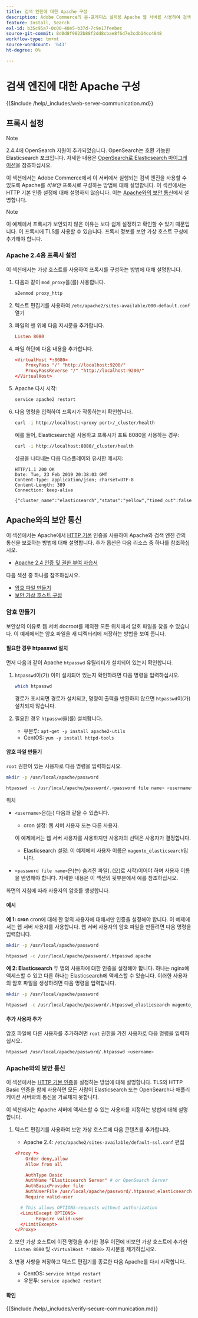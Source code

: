 ```yaml
---
title: 검색 엔진에 대한 Apache 구성
description: Adobe Commerce의 온-프레미스 설치용 Apache 웹 서버를 사용하여 검색 엔진을 구성하려면 다음 단계를 따르십시오.
feature: Install, Search
exl-id: b35c95a7-0c00-48e5-b37d-7c9e17feebec
source-git-commit: 8d0d8f9822b88f2dd8cbae8f6d7e3cdb14cc4848
workflow-type: tm+mt
source-wordcount: '643'
ht-degree: 0%

---
```


# 검색 엔진에 대한 Apache 구성

{{$include /help/_includes/web-server-communication.md}}

## 프록시 설정

>[!NOTE]
>
>2.4.4에 OpenSearch 지원이 추가되었습니다. OpenSearch는 호환 가능한 Elasticsearch 포크입니다. 자세한 내용은 [OpenSearch로 Elasticsearch 마이그레이션](../../../upgrade/prepare/opensearch-migration.md)을 참조하십시오.

이 섹션에서는 Adobe Commerce에서 이 서버에서 실행되는 검색 엔진을 사용할 수 있도록 Apache를 *비보안* 프록시로 구성하는 방법에 대해 설명합니다. 이 섹션에서는 HTTP 기본 인증 설정에 대해 설명하지 않습니다. 이는 [Apache와의 보안 통신](#secure-communication-with-apache)에서 설명합니다.

>[!NOTE]
>
>이 예제에서 프록시가 보안되지 않은 이유는 보다 쉽게 설정하고 확인할 수 있기 때문입니다. 이 프록시에 TLS를 사용할 수 있습니다. 프록시 정보를 보안 가상 호스트 구성에 추가해야 합니다.

### Apache 2.4용 프록시 설정

이 섹션에서는 가상 호스트를 사용하여 프록시를 구성하는 방법에 대해 설명합니다.

1. 다음과 같이 `mod_proxy`을(를) 사용합니다.

   ```bash
   a2enmod proxy_http
   ```

1. 텍스트 편집기를 사용하여 `/etc/apache2/sites-available/000-default.conf` 열기
1. 파일의 맨 위에 다음 지시문을 추가합니다.

   ```conf
   Listen 8080
   ```

1. 파일 하단에 다음 내용을 추가합니다.

   ```conf
   <VirtualHost *:8080>
       ProxyPass "/" "http://localhost:9200/"
       ProxyPassReverse "/" "http://localhost:9200/"
   </VirtualHost>
   ```

1. Apache 다시 시작:

   ```bash
   service apache2 restart
   ```

1. 다음 명령을 입력하여 프록시가 작동하는지 확인합니다.

   ```bash
   curl -i http://localhost:<proxy port>/_cluster/health
   ```

   예를 들어, Elasticsearch을 사용하고 프록시가 포트 8080을 사용하는 경우:

   ```bash
   curl -i http://localhost:8080/_cluster/health
   ```

   성공을 나타내는 다음 디스플레이와 유사한 메시지:

   ```terminal
   HTTP/1.1 200 OK
   Date: Tue, 23 Feb 2019 20:38:03 GMT
   Content-Type: application/json; charset=UTF-8
   Content-Length: 389
   Connection: keep-alive
   
   {"cluster_name":"elasticsearch","status":"yellow","timed_out":false,"number_of_nodes":1,"number_of_data_nodes":1,"active_primary_shards":5,"active_shards":5,"relocating_shards":0,"initializing_shards":0,"unassigned_shards":5,"delayed_unassigned_shards":0,"number_of_pending_tasks":0,"number_of_in_flight_fetch":0,"task_max_waiting_in_queue_millis":0,"active_shards_percent_as_number":50.0}
   ```

## Apache와의 보안 통신

이 섹션에서는 Apache에서 [HTTP 기본](https://datatracker.ietf.org/doc/html/rfc2617) 인증을 사용하여 Apache와 검색 엔진 간의 통신을 보호하는 방법에 대해 설명합니다. 추가 옵션은 다음 리소스 중 하나를 참조하십시오.

* [Apache 2.4 인증 및 권한 부여 자습서](https://httpd.apache.org/docs/2.4/howto/auth.html)

다음 섹션 중 하나를 참조하십시오.

* [암호 파일 만들기](#create-a-password)
* [보안 가상 호스트 구성](#secure-communication-with-apache)

### 암호 만들기

보안상의 이유로 웹 서버 docroot를 제외한 모든 위치에서 암호 파일을 찾을 수 있습니다. 이 예제에서는 암호 파일을 새 디렉터리에 저장하는 방법을 보여 줍니다.

#### 필요한 경우 htpasswd 설치

먼저 다음과 같이 Apache `htpasswd` 유틸리티가 설치되어 있는지 확인합니다.

1. `htpasswd`이(가) 이미 설치되어 있는지 확인하려면 다음 명령을 입력하십시오.

   ```bash
   which htpasswd
   ```

   경로가 표시되면 경로가 설치되고, 명령이 출력을 반환하지 않으면 `htpasswd`이(가) 설치되지 않습니다.

1. 필요한 경우 `htpasswd`을(를) 설치합니다.

   * 우분투: `apt-get -y install apache2-utils`
   * CentOS: `yum -y install httpd-tools`

#### 암호 파일 만들기

`root` 권한이 있는 사용자로 다음 명령을 입력하십시오.

```bash
mkdir -p /usr/local/apache/password
```

```bash
htpasswd -c /usr/local/apache/password/.<password file name> <username>
```

위치

* `<username>`은(는) 다음과 같을 수 있습니다.

   * cron 설정: 웹 서버 사용자 또는 다른 사용자.

  이 예제에서는 웹 서버 사용자를 사용하지만 사용자의 선택은 사용자가 결정합니다.

   * Elasticsearch 설정: 이 예제에서 사용자 이름은 `magento_elasticsearch`입니다.

* `<password file name>`은(는) 숨겨진 파일(`.`(으)로 시작)이어야 하며 사용자 이름을 반영해야 합니다. 자세한 내용은 이 섹션의 뒷부분에서 예를 참조하십시오.

화면의 지침에 따라 사용자의 암호를 생성합니다.

#### 예시

**예 1: cron**
cron에 대해 한 명의 사용자에 대해서만 인증을 설정해야 합니다. 이 예제에서는 웹 서버 사용자를 사용합니다. 웹 서버 사용자의 암호 파일을 만들려면 다음 명령을 입력합니다.

```bash
mkdir -p /usr/local/apache/password
```

```bash
htpasswd -c /usr/local/apache/password/.htpasswd apache
```

**예 2: Elasticsearch**
두 명의 사용자에 대한 인증을 설정해야 합니다. 하나는 nginx에 액세스할 수 있고 다른 하나는 Elasticsearch에 액세스할 수 있습니다. 이러한 사용자의 암호 파일을 생성하려면 다음 명령을 입력합니다.

```bash
mkdir -p /usr/local/apache/password
```

```bash
htpasswd -c /usr/local/apache/password/.htpasswd_elasticsearch magento_elasticsearch
```

#### 추가 사용자 추가

암호 파일에 다른 사용자를 추가하려면 `root` 권한을 가진 사용자로 다음 명령을 입력하십시오.

```bash
htpasswd /usr/local/apache/password/.htpasswd <username>
```

### Apache와의 보안 통신

이 섹션에서는 [HTTP 기본 인증](https://httpd.apache.org/docs/2.2/howto/auth.html)을 설정하는 방법에 대해 설명합니다. TLS와 HTTP Basic 인증을 함께 사용하면 모든 사람이 Elasticsearch 또는 OpenSearch나 애플리케이션 서버와의 통신을 가로채지 못합니다.

이 섹션에서는 Apache 서버에 액세스할 수 있는 사용자를 지정하는 방법에 대해 설명합니다.

1. 텍스트 편집기를 사용하여 보안 가상 호스트에 다음 콘텐츠를 추가합니다.

   * Apache 2.4: `/etc/apache2/sites-available/default-ssl.conf` 편집

   ```conf
   <Proxy *>
       Order deny,allow
       Allow from all
   
       AuthType Basic
       AuthName "Elasticsearch Server" # or OpenSearch Server
       AuthBasicProvider file
       AuthUserFile /usr/local/apache/password/.htpasswd_elasticsearch
       Require valid-user
   
     # This allows OPTIONS-requests without authorization
     <LimitExcept OPTIONS>
           Require valid-user
     </LimitExcept>
   </Proxy>
   ```

1. 보안 가상 호스트에 이전 명령을 추가한 경우 이전에 비보안 가상 호스트에 추가한 `Listen 8080` 및 `<VirtualHost *:8080>` 지시문을 제거하십시오.

1. 변경 사항을 저장하고 텍스트 편집기를 종료한 다음 Apache를 다시 시작합니다.

   * CentOS: `service httpd restart`
   * 우분투: `service apache2 restart`

#### 확인

{{$include /help/_includes/verify-secure-communication.md}}
